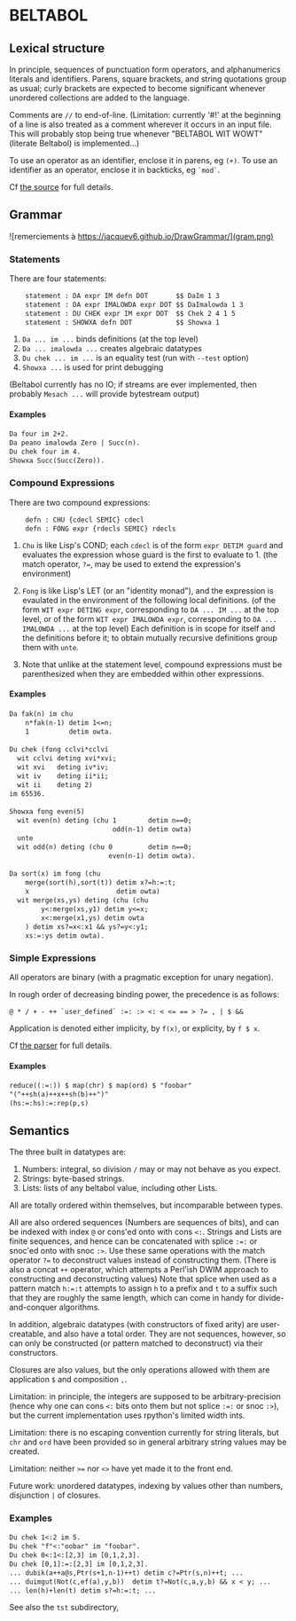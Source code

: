# BELTABOL

## Lexical structure

In principle, sequences of punctuation form operators, and alphanumerics literals and identifiers. Parens, square brackets, and string quotations group as usual; curly brackets are expected to become significant whenever unordered collections are added to the language.

Comments are `//` to end-of-line. (Limitation: currently '#!' at the beginning of a line is also treated as a comment wherever it occurs in an input file. This will probably stop being true whenever "BELTABOL WIT WOWT" (literate Beltabol) is implemented...)

To use an operator as an identifier, enclose it in parens, eg `(+)`. To use an identifier as an operator, enclose it in backticks, eg `` `mod` ``.

Cf [the source](../src/lexer.py) for full details.

## Grammar

![remerciements à https://jacquev6.github.io/DrawGrammar/](gram.png)

### Statements

There are four statements:
```
    statement : DA expr IM defn DOT       $$ DaIm 1 3
    statement : DA expr IMALOWDA expr DOT $$ DaImalowda 1 3
    statement : DU CHEK expr IM expr DOT  $$ Chek 2 4 1 5
    statement : SHOWXA defn DOT           $$ Showxa 1
```

1. `Da ... im ...` binds definitions (at the top level)
2. `Da ... imalowda ...` creates algebraic datatypes
3. `Du chek ... im ...` is an equality test (run with `--test` option)
4. `Showxa ...` is used for print debugging

(Beltabol currently has no IO; if streams are ever implemented, then probably `Mesach ...` will provide bytestream output)

#### Examples

```
Da four im 2+2.
Da peano imalowda Zero | Succ(n).
Du chek four im 4.
Showxa Succ(Succ(Zero)).
```

### Compound Expressions

There are two compound expressions:
```
    defn : CHU {cdecl SEMIC} cdecl
    defn : FONG expr {rdecls SEMIC} rdecls
```

1. `Chu` is like Lisp's COND; each `cdecl` is of the form `expr DETIM guard` and evaluates the expression whose guard is the first to evaluate to 1. (the match operator, `?=`, may be used to extend the expression's environment)

2. `Fong` is like Lisp's LET (or an "identity monad"), and the expression is evaulated in the environment of the following local definitions. (of the form `WIT expr DETING expr`, corresponding to `DA ... IM ...` at the top level, or of the form `WIT expr IMALOWDA expr`, corresponding to `DA ... IMALOWDA ...` at the top level) Each definition is in scope for itself and the definitions before it; to obtain mutually recursive definitions group them with `unte`.

3. Note that unlike at the statement level, compound expressions must be parenthesized when they are embedded within other expressions.

#### Examples

```
Da fak(n) im chu
    n*fak(n-1) detim 1<=n;
    1          detim owta.

Du chek (fong cclvi*cclvi
  wit cclvi deting xvi*xvi;
  wit xvi   deting iv*iv;
  wit iv    deting ii*ii;
  wit ii    deting 2)
im 65536.

Showxa fong even(5)
  wit even(n) deting (chu 1        detim n==0;
                          odd(n-1) detim owta)
  unte
  wit odd(n) deting (chu 0         detim n==0;
                         even(n-1) detim owta).

Da sort(x) im fong (chu
    merge(sort(h),sort(t)) detim x?=h:=:t;
    x                      detim owta)
  wit merge(xs,ys) deting (chu (chu
        y<:merge(xs,y1) detim y<=x;
        x<:merge(x1,ys) detim owta
    ) detim xs?=x<:x1 && ys?=y<:y1;
    xs:=:ys detim owta).
```

### Simple Expressions

All operators are binary (with a pragmatic exception for unary negation).

In rough order of decreasing binding power, the precedence is as follows:
```
@ * / + - ++ `user_defined` :=: :> <: < <= == > ?= , | $ &&
```

Application is denoted either implicity, by `f(x)`, or explicity, by `f $ x`.

Cf [the parser](../src/parser.py) for full details.

#### Examples

```
reduce((:=:)) $ map(chr) $ map(ord) $ "foobar"
"("++sh(a)++x++sh(b)++")"
(hs:=:hs):=:rep(p,s)
```

## Semantics

The three built in datatypes are:
1. Numbers: integral, so division `/` may or may not behave as you expect.
2. Strings: byte-based strings.
3. Lists: lists of any beltabol value, including other Lists.

All are totally ordered within themselves, but incomparable between types.

All are also ordered sequences (Numbers are sequences of bits), and can be indexed with index `@` or cons'ed onto with cons `<:`. Strings and Lists are finite sequences, and hence can be concatenated with splice `:=:` or snoc'ed onto with snoc `:>`. Use these same operations with the match operator `?=` to deconstruct values instead of constructing them. (There is also a concat `++` operator, which attempts a Perl'ish DWIM approach to constructing and deconstructing values) Note that splice when used as a pattern match `h:=:t` attempts to assign `h` to a prefix and `t` to a suffix such that they are roughly the same length, which can come in handy for divide-and-conquer algorithms. 

In addition, algebraic datatypes (with constructors of fixed arity) are user-creatable, and also have a total order. They are not sequences, however, so can only be constructed (or pattern matched to deconstruct) via their constructors.

Closures are also values, but the only operations allowed with them are application `$` and composition `,`.

Limitation: in principle, the integers are supposed to be arbitrary-precision (hence why one can cons `<:` bits onto them but not splice `:=:` or snoc `:>`), but the current implementation uses rpython's limited width ints.

Limitation: there is no escaping convention currently for string literals, but `chr` and `ord` have been provided so in general arbitrary string values may be created.

Limitation: neither `>=` nor `<>` have yet made it to the front end.

Future work: unordered datatypes, indexing by values other than numbers, disjunction `|` of closures.

### Examples

```
Du chek 1<:2 im 5.
Du chek "f"<:"oobar" im "foobar".
Du chek 0<:1<:[2,3] im [0,1,2,3].
Du chek [0,1]:=:[2,3] im [0,1,2,3].
... dubik(a++a@s,Ptr(s+1,n-1)++t) detim c?=Ptr(s,n)++t; ...
... duimgut(Not(c,ef(a),y,b))  detim t?=Not(c,a,y,b) && x < y; ...
... len(h)+len(t) detim s?=h:=:t; ...
```

See also the `tst` subdirectory,
